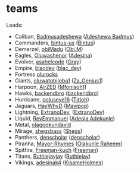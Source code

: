 # teams

Leads:

- Caliban, [Badmusadeshewa](https://github.com/Badmusadeshewa) ([Adeshewa Badmus](https://hngix.slack.com/team/U05RR8FSURJ))
- Commanders, [bintus-ux](https://github.com/bintus-ux) ([Bintus](https://hngix.slack.com/team/U05RDERK10C))
- Demerzel, [obiMadu](https://github.com/obiMadu) ([Obi.M](https://hngix.slack.com/team/U05R98VHXC2))
- Eagles, [Oluwashenor](https://github.com/Oluwashenor) ([Adesina](https://hngix.slack.com/team/U05R1QNRG5C))
- Evolver, [asahelcode](https://github.com/asahelcode) ([Gray](https://hngix.slack.com/team/U05REGA68JG))
- Empire, [blacdev](https://github.com/blacdev) ([blac_dev](https://hngix.slack.com/team/U05QUDB118F))
- Fortress [olurocks](https://github.com/olurocks)
- Giants, [oluwatobiloba1](https://github.com/oluwatobiloba1) ([Za_Genius1](https://hngix.slack.com/team/U05RH8R4ZGC))
- Harpoon, [AirZED](https://github.com/AirZED) ([Mfonisoh1](https://hngix.slack.com/team/U05R9P3F6GJ))
- Hawks, [backendbro](https://github.com/backendbro) ([backendbro](https://hngix.slack.com/team/U05RE3H68VA))
- Hurricane, [ooluseye16](https://github.com/ooluseye16) ([Tirioh](https://hngix.slack.com/team/U05R2RZJ5RC))
- Jaguars, [HayWhyD](https://github.com/HaywhyD) ([Mavipop](https://hngix.slack.com/team/U05R3P80WCE))
- Lightning, [ExtranoDev](https://github.com/ExtranoDev), ([ExtranoDev](https://hngix.slack.com/team/U05RDF7F8DS))
- Liquid, [RevEmmanuel](https://github.com/RevEmmanuel) ([Adeola Adekunle](https://hngix.slack.com/team/U05RB8C75NY))
- Metal, [olagookundavid](https://github.com/olagookundavid)
- Mirage, [shegsbass](https://github.com/shegsbass) ([Shegs](https://hngix.slack.com/team/U05RC4GCTHA))
- Panthers, [denscholar](https://github.com/denscholar) ([denscholar](https://hngix.slack.com/team/U05R34RLXBQ))
- Piranha, [Mayor-Rhymes](https://github.com/Mayor-Rhymes) ([Olakunle Raheem](https://hngix.slack.com/team/U05R9AFAFB7))
- Spitfire, [Freeman-kuch](https://github.com/Freeman-kuch) ([Freeman](https://hngix.slack.com/team/U05RVGERR8R))
- Titans, [Ruthiejayjay](https://github.com/Ruthiejayjay) ([Ruthiejay](https://hngix.slack.com/team/U05R8FKMW10))
- Vikings, [adesinak4](https://github.com/adesinak4) ([KisameHolmes](https://hngix.slack.com/team/U05RBKHMN94))